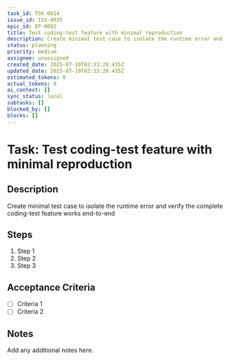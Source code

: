 ```yaml
---
task_id: TSK-0014
issue_id: ISS-0035
epic_id: EP-0002
title: Test coding-test feature with minimal reproduction
description: Create minimal test case to isolate the runtime error and verify the complete coding-test feature works end-to-end
status: planning
priority: medium
assignee: unassigned
created_date: 2025-07-10T02:33:20.435Z
updated_date: 2025-07-10T02:33:20.435Z
estimated_tokens: 0
actual_tokens: 0
ai_context: []
sync_status: local
subtasks: []
blocked_by: []
blocks: []
---
```


# Task: Test coding-test feature with minimal reproduction

## Description
Create minimal test case to isolate the runtime error and verify the complete coding-test feature works end-to-end

## Steps
1. Step 1
2. Step 2
3. Step 3

## Acceptance Criteria
- [ ] Criteria 1
- [ ] Criteria 2

## Notes
Add any additional notes here.
